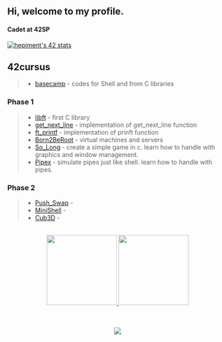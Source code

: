 ## Hi, welcome to my profile.
#### Cadet at 42SP
[![hepiment's 42 stats](https://badge42.vercel.app/api/v2/cl83crh8z00840hl0gft9wzjy/stats?cursusId=21&coalitionId=piscine)](https://github.com/JaeSeoKim/badge42)
## 42cursus
>- [basecamp](https://github.com/hpcavalcante/42-Basecamp) - codes for Shell and from C libraries
### Phase 1
>- [libft](https://github.com/hpcavalcante/42-School-Libft) - first C library
>- [get_next_line](https://github.com/hpcavalcante/42-School-GNL) - implementation of get_next_line function 
>- [ft_printf](https://github.com/hpcavalcante/42-School-Ftprintf) - implementation of prinft function 
>- [Born2BeRoot](https://github.com/hpcavalcante/42-School-Born2beroot) - virtual machines and servers 
>- [So_Long](https://github.com/hpcavalcante/42-School-So_Long) - create a simple game in c. learn how to handle with graphics and window management. 
>- [Pipex](https://github.com/hpcavalcante/42-School-Pipex) - simulate pipes just like shell. learn how to handle with pipes. 

### Phase 2
>- [Push_Swap](https://github.com/hpcavalcante/42-School-Push_Swap) - 
>- [MiniShell](https://github.com/hpcavalcante/42-School-Minishell) -
>- [Cub3D](https://github.com/hmigl/cub3D) -
<br>
<div align="center">
  <a href="https://github.com/hpcavalcante">
  <img height="160em" src="https://github-readme-stats.vercel.app/api?username=hpcavalcante&show_icons=true&theme=tokyonight&include_all_commits=true&count_private=true"/>
  <img height="160em" src="https://github-readme-stats.vercel.app/api/top-langs/?username=hpcavalcante&layout=compact&langs_count=7&theme=tokyonight"/>
</div>
<br>
<br/>


<p align = "center">
  <img src = "https://github-readme-streak-stats.herokuapp.com?user=hpcavalcante&theme=tokyonight&hide_border=true&include_all_commits=true&line_height=27">
</p>

